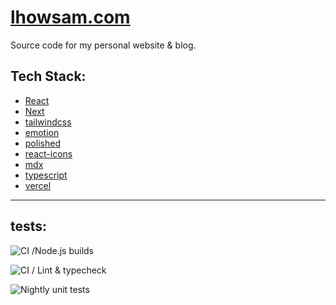 # [lhowsam.com](https://lhowsam.com)

Source code for my personal website & blog.

## Tech Stack: 
- [React](https://github.com/facebook/react)
- [Next](https://github.com/vercel/next.js)
- [tailwindcss](https://github.com/tailwindlabs/tailwindcss)
- [emotion](https://github.com/emotion-js/emotion)
- [polished](https://github.com/styled-components/polished)
- [react-icons](https://github.com/react-icons/react-icons)
- [mdx](https://github.com/mdx-js/mdx)
- [typescript](https://github.com/Microsoft/TypeScript)
- [vercel](https://vercel.com/)


<hr />

## tests: 

![CI /Node.js builds](https://github.com/luke-h1/lhowsam.com/workflows/CI%20/Node.js%20builds/badge.svg)

![CI / Lint & typecheck](https://github.com/luke-h1/lhowsam.com/workflows/CI%20/%20Lint%20&%20typecheck/badge.svg)

![Nightly unit tests](https://github.com/luke-h1/lhowsam.com/workflows/Nightly%20unit%20tests/badge.svg)